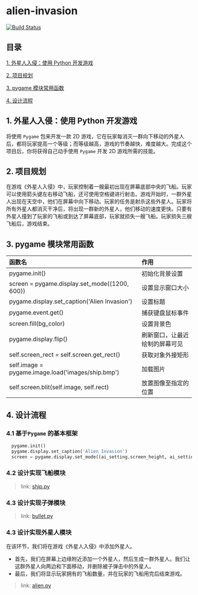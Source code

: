 <!--
 * @Author: taobo
 * @Date: 2020-11-11 14:18:45
 * @LastEditTime: 2020-11-12 09:10:34
-->
# alien-invasion
[![Build Status](https://travis-ci.com/tryturned/alien-invasion.svg?branch=main)](https://travis-ci.com/tryturned/alien-invasion)

## 目录
[1. 外星人入侵：使用 Python 开发游戏](https://github.com/tryturned/alien-invasion#1-%E5%A4%96%E6%98%9F%E4%BA%BA%E5%85%A5%E4%BE%B5%E4%BD%BF%E7%94%A8-python-%E5%BC%80%E5%8F%91%E6%B8%B8%E6%88%8F)  

[2. 项目规划](https://github.com/tryturned/alien-invasion#2-%E9%A1%B9%E7%9B%AE%E8%A7%84%E5%88%92)  

[3. pygame 模块常用函数](https://github.com/tryturned/alien-invasion#3-pygame-%E6%A8%A1%E5%9D%97%E5%B8%B8%E7%94%A8%E5%87%BD%E6%95%B0)  

[4. 设计流程](https://github.com/tryturned/alien-invasion#4-%E8%AE%BE%E8%AE%A1%E6%B5%81%E7%A8%8B)  


## 1. 外星人入侵：使用 Python 开发游戏
将使用 `Pygame` 包来开发一款 2D 游戏，它在玩家每消灭一群向下移动的外星人后，都将玩家提高一个等级；而等级越高，游戏的节奏越快，难度越大。完成这个项目后，你将获得自己动手使用 `Pygame` 开发 2D 游戏所需的技能。
## 2. 项目规划
在游戏《外星人入侵》中，玩家控制着一艘最初出现在屏幕底部中央的飞船。玩家可以使用箭头键左右移动飞船，还可使用空格键进行射击。游戏开始时，一群外星人出现在天空中，他们在屏幕中向下移动。玩家的任务是射杀这些外星人。玩家将所有外星人都消灭干净后，将出现一群新的外星人，他们移动的速度更快。只要有外星人撞到了玩家的飞船或到达了屏幕底部，玩家就损失一艘飞船。玩家损失三艘飞船后，游戏结束。   

## 3. pygame 模块常用函数

函数名 | 作用
|:---|:---|
pygame.init() | 初始化背景设置
screen = pygame.display.set_mode((1200, 600))| 设置显示窗口大小
pygame.display.set_caption('Alien Invasion')|设置标题
pygame.event.get() | 捕获键盘鼠标事件
screen.fill(bg_color) |  设置背景色
pygame.display.flip()|刷新窗口，让最近绘制的屏幕可见  
self.screen_rect = self.screen.get_rect()|获取对象外接矩形
self.image = pygame.image.load('images/ship.bmp')|加载图片
self.screen.blit(self.image, self.rect) | 放置图像至指定的位置

## 4. 设计流程
### 4.1 基于`Pygame` 的基本框架
```python
  pygame.init()
  pygame.display.set_caption('Alien Invasion')
  screen = pygame.display.set_mode((ai_setting.screen_height, ai_setting.screen_width))
```
### 4.2 设计实现飞船模块

> link: [ship.py](./ship.py)

### 4.3 设计实现子弹模块

> link: [bullet.py](./bullet.py)

### 4.3 设计实现外星人模块
在该环节，我们将在游戏《外星人入侵》中添加外星人。   

- 首先，我们在屏幕上边缘附近添加一个外星人，然后生成一群外星人。我们让这群外星人向两边和下面移动，并删除被子弹击中的外星人。
- 最后，我们将显示玩家拥有的飞船数量，并在玩家的飞船用完后结束游戏。  

> link: [alien.py](./alien.py)



